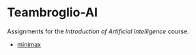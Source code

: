 # Teambroglio-AI

Assignments for the *Introduction of Artificial Intelligence* course.

- [minimax](https://www.geoteo.net/teambroglio-ai/minimax.html)
